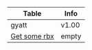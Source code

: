 |Table|Info|
|-----|----|
|gyatt|v1.00|
|[Get some rbx](https://sweetrbx.com "Get some rbx!")|empty|
